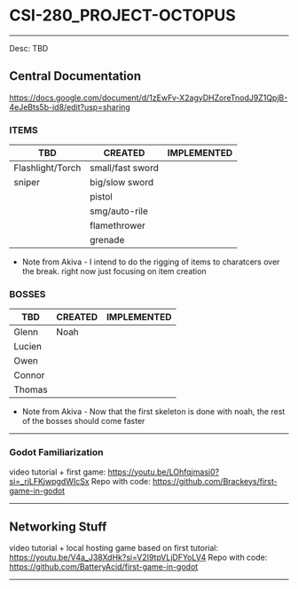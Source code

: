 # CSI-280_PROJECT-OCTOPUS
---
Desc: TBD

## Central Documentation
https://docs.google.com/document/d/1zEwFv-X2agyDHZoreTnodJ9Z1QpjB-4eJeBts5b-jd8/edit?usp=sharing

### ITEMS

| TBD              | CREATED          | IMPLEMENTED |
| ---------------- | ---------------- | ----------- |
| Flashlight/Torch | small/fast sword |             |
| sniper           | big/slow sword   |             |
|                  | pistol           |             |
|                  | smg/auto-rile    |             |
|                  | flamethrower     |             |
|                  | grenade          |             |
* Note from Akiva - I intend to do the rigging of items to charatcers over the break. right now just focusing on item creation

### BOSSES
| TBD    | CREATED | IMPLEMENTED |
| ------ | ------- | ----------- |
| Glenn  | Noah    |             |
| Lucien |         |             |
| Owen   |         |             |
| Connor |         |             |
| Thomas |         |             |
   
* Note from Akiva - Now that the first skeleton is done with noah, the rest of the bosses should come faster

---

### Godot Familiarization
video tutorial + first game:
https://youtu.be/LOhfqjmasi0?si=_rjLFKjwpgdWIcSx
Repo with code:
https://github.com/Brackeys/first-game-in-godot

---

## Networking Stuff
video tutorial + local hosting game based on first tutorial:
https://youtu.be/V4a_J38XdHk?si=V2I9tpVLjDFYoLV4
Repo with code:
https://github.com/BatteryAcid/first-game-in-godot

---

